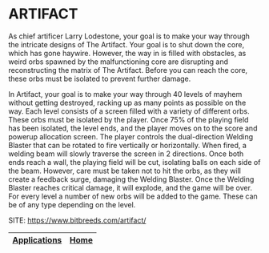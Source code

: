 # ARTIFACT
 
 As chief artificer Larry Lodestone, your goal is to make your
 way through the intricate designs of The Artifact. Your goal
 is to shut down the core, which has gone haywire. However, the
 way in is filled with obstacles, as weird orbs spawned by the
 malfunctioning core are disrupting and reconstructing the matrix
 of The Artifact.
 Before you can reach the core, these orbs must be isolated to
 prevent further damage.

 In Artifact, your goal is to make your way through 40 levels of
 mayhem without getting destroyed, racking up as many points as
 possible on the way. Each level consists of a screen filled with
 a variety of different orbs. These orbs must be isolated by the
 player. Once 75% of the playing field has been isolated, the
 level ends, and the player moves on to the score and powerup
 allocation screen. The player controls the dual-direction Welding
 Blaster that can be rotated to fire vertically or horizontally.
 When fired, a welding beam will slowly traverse the screen in 2 
 directions. Once both ends reach a wall, the playing field will 
 be cut, isolating balls on each side of the beam. However, care
 must be taken not to hit the orbs, as they will create a feedback
 surge, damaging the Welding Blaster. Once the Welding Blaster
 reaches critical damage, it will explode, and the game will be
 over. For every level a number of new orbs will be added to the
 game. These can be of any type depending on the level.
 
 SITE: https://www.bitbreeds.com/artifact/

 | [Applications](https://portable-linux-apps.github.io/apps.html) | [Home](https://portable-linux-apps.github.io)
 | --- | --- |
